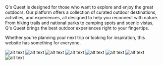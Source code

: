 Q's Quest is designed for those who want to explore and enjoy the great outdoors. Our platform offers a collection of curated outdoor destinations, activities, and experiences, all designed to help you reconnect with nature. From hiking trails and national parks to camping spots and scenic vistas, Q's Quest brings the best outdoor experiences right to your fingertips.

Whether you're planning your next trip or looking for inspiration, this website has something for everyone.


![alt text](<my_images/readme_img2/Screenshot 2024-11-08 at 9.45.41 AM.png>)
![alt text](<my_images/readme_img2/Screenshot 2024-11-08 at 9.45.45 AM.png>)
![alt text](<my_images/readme_img2/Screenshot 2024-11-08 at 9.45.51 AM.png>)
![alt text](<my_images/readme_img2/Screenshot 2024-11-08 at 9.45.54 AM.png>)
![alt text](<my_images/readme_img2/Screenshot 2024-11-08 at 9.46.02 AM.png>)
![alt text](<my_images/readme_img2/Screenshot 2024-11-08 at 9.46.48 AM.png>)
![alt text](<my_images/readme_img2/Screenshot 2024-11-08 at 9.46.53 AM.png>)
![alt text](</Users/baddgyalq/LearnToCode/Enjoy-The-Outdoors/my_images/readme_img2/Screenshot 2024-11-08 at 9.47.02 AM.png>)